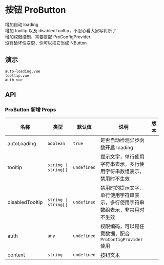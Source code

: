 # 按钮 ProButton

<n-alert type="success" title="提示" show-icon :bordered="false">
增加自动 loading<br />
增加 tooltip 以及 disabledTooltip，不忍心看大家写判断了<br />
增加权限控制，需要搭配 ProConfigProvider<br />
没有破坏性变更，你可以把它当成 NButton<br />
</n-alert>

## 演示

```demo
auto-loading.vue
tooltip.vue
auth.vue
```

## API

### ProButton 新增 Props

| 名称 | 类型 | 默认值 | 说明 | 版本 |
| --- | --- | --- | --- | --- |
| autoLoading | `boolean` | `true` | 是否自动检测异步函数开启 loading |  |
| tooltip | `string \| string[]` | `undefined` | 提示文字，单行使用字符串表示，多行使用字符串数组表示，禁用时不生效 |  |
| disabledTooltip | `string \| string[]` | `undefined` | 禁用时的提示文字，单行使用字符串表示，多行使用字符串数组表示，非禁用时不生效 |  |
| auth | `any` | `undefined` | 权限编码，可以是任意数据，配合 `ProConfigProvider` 使用 |  |
| content | `string` | `undefined` | 按钮文本 |  |
